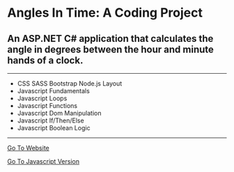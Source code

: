 # Angles In Time: A Coding Project
## An ASP.NET C# application that calculates the angle in degrees between the hour and minute hands of a clock.
---
 - CSS SASS Bootstrap Node.js Layout
 - Javascript Fundamentals
 - Javascript Loops
 - Javascript Functions
 - Javascript Dom Manipulation
 - Javascript If/Then/Else
 - Javascript Boolean Logic

---

 [Go To Website](https://angles-in-time-javascript.netlify.app/)

 [Go To Javascript Version]()
